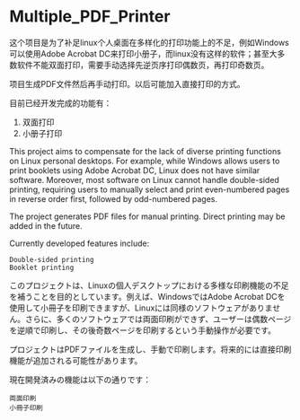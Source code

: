# Multiple_PDF_Printer


这个项目是为了补足linux个人桌面在多样化的打印功能上的不足，例如Windows可以使用Adobe Acrobat DC来打印小册子，而linux没有这样的软件；甚至大多数软件不能双面打印，需要手动选择先逆页序打印偶数页，再打印奇数页。

项目生成PDF文件然后再手动打印。以后可能加入直接打印的方式。

目前已经开发完成的功能有：
1. 双面打印
2. 小册子打印

This project aims to compensate for the lack of diverse printing functions on Linux personal desktops. For example, while Windows allows users to print booklets using Adobe Acrobat DC, Linux does not have similar software. Moreover, most software on Linux cannot handle double-sided printing, requiring users to manually select and print even-numbered pages in reverse order first, followed by odd-numbered pages.

The project generates PDF files for manual printing. Direct printing may be added in the future.

Currently developed features include:

    Double-sided printing
    Booklet printing

このプロジェクトは、Linuxの個人デスクトップにおける多様な印刷機能の不足を補うことを目的としています。例えば、WindowsではAdobe Acrobat DCを使用して小冊子を印刷できますが、Linuxには同様のソフトウェアがありません。さらに、多くのソフトウェアでは両面印刷ができず、ユーザーは偶数ページを逆順で印刷し、その後奇数ページを印刷するという手動操作が必要です。

プロジェクトはPDFファイルを生成し、手動で印刷します。将来的には直接印刷機能が追加される可能性があります。

現在開発済みの機能は以下の通りです：

    両面印刷
    小冊子印刷

